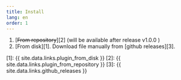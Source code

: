 ```yaml
---
title: Install
lang: en
order: 1
---
```


1. [~~From repository~~][2] (will be available after release v1.0.0 )
2. [From disk][1]. Download file manually from [github releases][3].


[1]: {{ site.data.links.plugin_from_disk }}
[2]: {{ site.data.links.plugin_from_repository }}
[3]: {{ site.data.links.github_releases }}